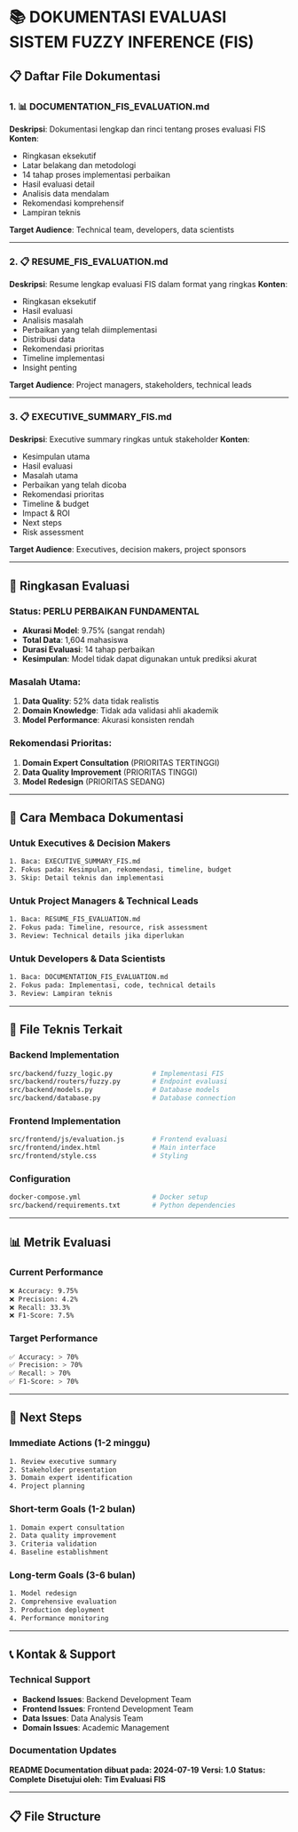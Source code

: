 # 📚 DOKUMENTASI EVALUASI SISTEM FUZZY INFERENCE (FIS)

## 📋 Daftar File Dokumentasi

### **1. 📊 DOCUMENTATION_FIS_EVALUATION.md**
**Deskripsi**: Dokumentasi lengkap dan rinci tentang proses evaluasi FIS
**Konten**:
- Ringkasan eksekutif
- Latar belakang dan metodologi
- 14 tahap proses implementasi perbaikan
- Hasil evaluasi detail
- Analisis data mendalam
- Rekomendasi komprehensif
- Lampiran teknis

**Target Audience**: Technical team, developers, data scientists

---

### **2. 📋 RESUME_FIS_EVALUATION.md**
**Deskripsi**: Resume lengkap evaluasi FIS dalam format yang ringkas
**Konten**:
- Ringkasan eksekutif
- Hasil evaluasi
- Analisis masalah
- Perbaikan yang telah diimplementasi
- Distribusi data
- Rekomendasi prioritas
- Timeline implementasi
- Insight penting

**Target Audience**: Project managers, stakeholders, technical leads

---

### **3. 📋 EXECUTIVE_SUMMARY_FIS.md**
**Deskripsi**: Executive summary ringkas untuk stakeholder
**Konten**:
- Kesimpulan utama
- Hasil evaluasi
- Masalah utama
- Perbaikan yang telah dicoba
- Rekomendasi prioritas
- Timeline & budget
- Impact & ROI
- Next steps
- Risk assessment

**Target Audience**: Executives, decision makers, project sponsors

---

## 🎯 Ringkasan Evaluasi

### **Status**: PERLU PERBAIKAN FUNDAMENTAL
- **Akurasi Model**: 9.75% (sangat rendah)
- **Total Data**: 1,604 mahasiswa
- **Durasi Evaluasi**: 14 tahap perbaikan
- **Kesimpulan**: Model tidak dapat digunakan untuk prediksi akurat

### **Masalah Utama**:
1. **Data Quality**: 52% data tidak realistis
2. **Domain Knowledge**: Tidak ada validasi ahli akademik
3. **Model Performance**: Akurasi konsisten rendah

### **Rekomendasi Prioritas**:
1. **Domain Expert Consultation** (PRIORITAS TERTINGGI)
2. **Data Quality Improvement** (PRIORITAS TINGGI)
3. **Model Redesign** (PRIORITAS SEDANG)

---

## 📖 Cara Membaca Dokumentasi

### **Untuk Executives & Decision Makers**
```bash
1. Baca: EXECUTIVE_SUMMARY_FIS.md
2. Fokus pada: Kesimpulan, rekomendasi, timeline, budget
3. Skip: Detail teknis dan implementasi
```

### **Untuk Project Managers & Technical Leads**
```bash
1. Baca: RESUME_FIS_EVALUATION.md
2. Fokus pada: Timeline, resource, risk assessment
3. Review: Technical details jika diperlukan
```

### **Untuk Developers & Data Scientists**
```bash
1. Baca: DOCUMENTATION_FIS_EVALUATION.md
2. Fokus pada: Implementasi, code, technical details
3. Review: Lampiran teknis
```

---

## 🔧 File Teknis Terkait

### **Backend Implementation**
```bash
src/backend/fuzzy_logic.py          # Implementasi FIS
src/backend/routers/fuzzy.py        # Endpoint evaluasi
src/backend/models.py               # Database models
src/backend/database.py             # Database connection
```

### **Frontend Implementation**
```bash
src/frontend/js/evaluation.js       # Frontend evaluasi
src/frontend/index.html             # Main interface
src/frontend/style.css              # Styling
```

### **Configuration**
```bash
docker-compose.yml                  # Docker setup
src/backend/requirements.txt        # Python dependencies
```

---

## 📊 Metrik Evaluasi

### **Current Performance**
```bash
❌ Accuracy: 9.75%
❌ Precision: 4.2%
❌ Recall: 33.3%
❌ F1-Score: 7.5%
```

### **Target Performance**
```bash
✅ Accuracy: > 70%
✅ Precision: > 70%
✅ Recall: > 70%
✅ F1-Score: > 70%
```

---

## 🚀 Next Steps

### **Immediate Actions (1-2 minggu)**
```bash
1. Review executive summary
2. Stakeholder presentation
3. Domain expert identification
4. Project planning
```

### **Short-term Goals (1-2 bulan)**
```bash
1. Domain expert consultation
2. Data quality improvement
3. Criteria validation
4. Baseline establishment
```

### **Long-term Goals (3-6 bulan)**
```bash
1. Model redesign
2. Comprehensive evaluation
3. Production deployment
4. Performance monitoring
```

---

## 📞 Kontak & Support

### **Technical Support**
- **Backend Issues**: Backend Development Team
- **Frontend Issues**: Frontend Development Team
- **Data Issues**: Data Analysis Team
- **Domain Issues**: Academic Management

### **Documentation Updates**
**README Documentation dibuat pada: 2024-07-19**
**Versi: 1.0**
**Status: Complete**
**Disetujui oleh: Tim Evaluasi FIS**

---

## 📋 File Structure

```